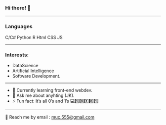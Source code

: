 ### Hi there! 👋

_________________________________________________________________________________________________________________________________________________________________________________


### Languages
C/C#
Python
R
Html
CSS
JS

_________________________________________________________________________________________________________________________________________________________________________________

### Interests:
- DataScience
- Artificial Intelligence
- Software Development.
_________________________________________________________________________________________________________________________________________________________________________________

- 🌱 Currently learning front-end webdev.
- 💬 Ask me about anyhting (JK).
- ⚡ Fun fact: It’s all 0’s and 1’s 💻1️⃣0️⃣1️⃣0️⃣1️⃣

_________________________________________________________________________________________________________________________________________________________________________________

💬 Reach me by email : muc.555@gmail.com 
